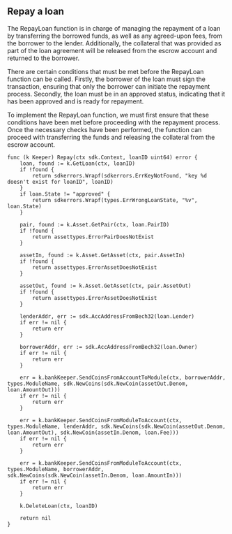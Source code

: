 ## Repay a loan

The RepayLoan function is in charge of managing the repayment of a loan by transferring the borrowed funds, as well as any agreed-upon fees, from the borrower to the lender. Additionally, the collateral that was provided as part of the loan agreement will be released from the escrow account and returned to the borrower.

There are certain conditions that must be met before the RepayLoan function can be called. Firstly, the borrower of the loan must sign the transaction, ensuring that only the borrower can initiate the repayment process. Secondly, the loan must be in an approved status, indicating that it has been approved and is ready for repayment.

To implement the RepayLoan function, we must first ensure that these conditions have been met before proceeding with the repayment process. Once the necessary checks have been performed, the function can proceed with transferring the funds and releasing the collateral from the escrow account.

    func (k Keeper) Repay(ctx sdk.Context, loanID uint64) error {
        loan, found := k.GetLoan(ctx, loanID)
        if !found {
            return sdkerrors.Wrapf(sdkerrors.ErrKeyNotFound, "key %d doesn't exist for loanID", loanID)
        }
        if loan.State != "approved" {
            return sdkerrors.Wrapf(types.ErrWrongLoanState, "%v", loan.State)
        }

        pair, found := k.Asset.GetPair(ctx, loan.PairID)
        if !found {
            return assettypes.ErrorPairDoesNotExist
        }

        assetIn, found := k.Asset.GetAsset(ctx, pair.AssetIn)
        if !found {
            return assettypes.ErrorAssetDoesNotExist
        }

        assetOut, found := k.Asset.GetAsset(ctx, pair.AssetOut)
        if !found {
            return assettypes.ErrorAssetDoesNotExist
        }

        lenderAddr, err := sdk.AccAddressFromBech32(loan.Lender)
        if err != nil {
            return err
        }

        borrowerAddr, err := sdk.AccAddressFromBech32(loan.Owner)
        if err != nil {
            return err
        }

        err = k.bankKeeper.SendCoinsFromAccountToModule(ctx, borrowerAddr, types.ModuleName, sdk.NewCoins(sdk.NewCoin(assetOut.Denom, loan.AmountOut)))
        if err != nil {
            return err
        }

        err = k.bankKeeper.SendCoinsFromModuleToAccount(ctx, types.ModuleName, lenderAddr, sdk.NewCoins(sdk.NewCoin(assetOut.Denom, loan.AmountOut), sdk.NewCoin(assetIn.Denom, loan.Fee)))
        if err != nil {
            return err
        }

        err = k.bankKeeper.SendCoinsFromModuleToAccount(ctx, types.ModuleName, borrowerAddr, sdk.NewCoins(sdk.NewCoin(assetIn.Denom, loan.AmountIn)))
        if err != nil {
            return err
        }

        k.DeleteLoan(ctx, loanID)

        return nil
    }
